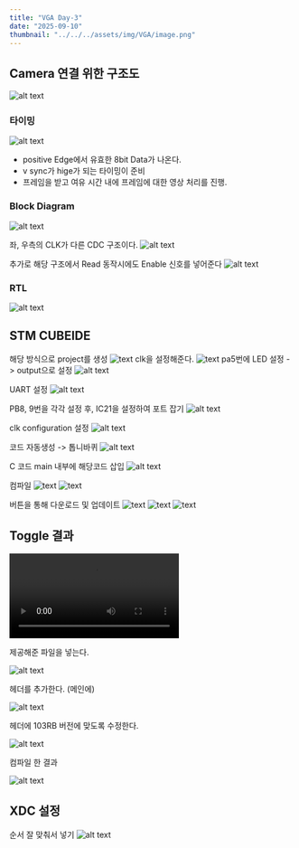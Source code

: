 ```yaml
---
title: "VGA Day-3"
date: "2025-09-10"
thumbnail: "../../../assets/img/VGA/image.png"
---
```


## Camera 연결 위한 구조도
![alt text](<../../../assets/img/VGA/day-3/스크린샷 2025-09-10 095019.png>)

### 타이밍
![alt text](<../../../assets/img/VGA/day-3/스크린샷 2025-09-10 103722.png>)

- positive Edge에서 유효한 8bit Data가 나온다.
- v sync가 hige가 되는 타이밍이 준비
- 프레임을 받고 여유 시간 내에 프레임에 대한 영상 처리를 진행.

### Block Diagram
![alt text](<../../../assets/img/VGA/day-3/스크린샷 2025-09-10 105516.png>)

좌, 우측의 CLK가 다른 CDC 구조이다.
![alt text](<../../../assets/img/VGA/day-3/스크린샷 2025-09-10 105806.png>)

추가로 해당 구조에서 Read 동작시에도 Enable 신호를 넣어준다
![alt text](<../../../assets/img/VGA/day-3/스크린샷 2025-09-10 112257.png>)


### RTL
![alt text](<../../../assets/img/VGA/day-3/스크린샷 2025-09-10 124711.png>)




## STM CUBEIDE
해당 방식으로 project를 생성
![text](<../../../assets/img/VGA/day-3/스크린샷 2025-09-10 140759.png>) 
clk을 설정해준다.
![text](<../../../assets/img/VGA/day-3/스크린샷 2025-09-10 140834.png>)
pa5번에 LED 설정 -> output으로 설정 
![alt text](<../../../assets/img/VGA/day-3/스크린샷 2025-09-10 141033.png>)

UART 설정
![alt text](<../../../assets/img/VGA/day-3/스크린샷 2025-09-10 141201.png>)

PB8, 9번을 각각 설정 후, IC21을 설정하여 포트 잡기
![alt text](<../../../assets/img/VGA/day-3/스크린샷 2025-09-10 141201.png>)

clk configuration 설정
![alt text](<화면 캡처 2025-09-10 141839.png>)

코드 자동생성 -> 톱니바퀴
![alt text](<../../../assets/img/VGA/day-3/스크린샷 2025-09-10 142152.png>)

C 코드 main 내부에 해당코드 삽입
![alt text](<../../../assets/img/VGA/day-3/스크린샷 2025-09-10 142611.png>)

컴파일
![text](<../../../assets/img/VGA/day-3/스크린샷 2025-09-10 142640.png>) ![text](<../../../assets/img/VGA/day-3/스크린샷 2025-09-10 142654.png>)

버튼을 통해 다운로드 및 업데이트
![text](<../../../assets/img/VGA/day-3/스크린샷 2025-09-10 143316.png>) ![text](<../../../assets/img/VGA/day-3/스크린샷 2025-09-10 143359.png>) ![text](<../../../assets/img/VGA/day-3/스크린샷 2025-09-10 143324.png>)

## Toggle 결과
<video controls src="../../../assets/img/VGA/day-3/toggle.mp4" title="Title"></video>


제공해준 파일을 넣는다.

![alt text](<../../../assets/img/VGA/day-3/스크린샷 2025-09-10 150839.png>)

헤더를 추가한다. (메인에)

![alt text](<../../../assets/img/VGA/day-3/스크린샷 2025-09-10 151104.png>)

헤더에 103RB 버전에 맞도록 수정한다.

![alt text](<../../../assets/img/VGA/day-3/스크린샷 2025-09-10 150940.png>)

컴파일 한 결과

![alt text](<../../../assets/img/VGA/day-3/스크린샷 2025-09-10 150954.png>)


## XDC 설정
순서 잘 맞춰서 넣기
![alt text](<../../../assets/img/VGA/day-3/스크린샷 2025-09-10 151945.png>)